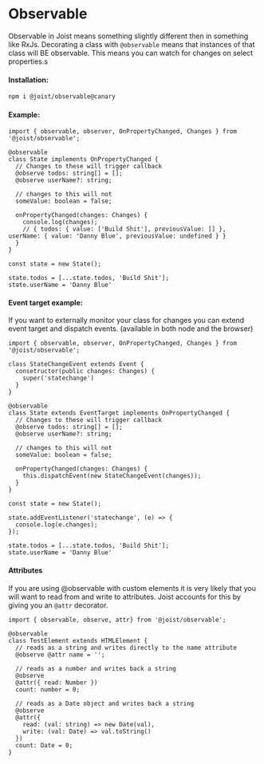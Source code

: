 # Observable

Observable in Joist means something slightly different then in something like RxJs.
Decorating a class with `@observable` means that instances of that class will BE observable. This means you can watch for changes on select properties.s

#### Installation:

```BASH
npm i @joist/observable@canary
```

#### Example:

```TS
import { observable, observer, OnPropertyChanged, Changes } from '@joist/observable';

@observable
class State implements OnPropertyChanged {
  // Changes to these will trigger callback
  @observe todos: string[] = [];
  @observe userName?: string;

  // changes to this will not
  someValue: boolean = false;

  onPropertyChanged(changes: Changes) {
    console.log(changes);
    // { todos: { value: ['Build Shit'], previousValue: [] }, userName: { value: 'Danny Blue', previousValue: undefined } }
  }
}

const state = new State();

state.todos = [...state.todos, 'Build Shit'];
state.userName = 'Danny Blue'
```

#### Event target example:

If you want to externally monitor your class for changes you can extend event target and dispatch events. (available in both node and the browser)

```TS
import { observable, observer, OnPropertyChanged, Changes } from '@joist/observable';

class StateChangeEvent extends Event {
  consetructor(public changes: Changes) {
    super('statechange')
  }
}

@observable
class State extends EventTarget implements OnPropertyChanged {
  // Changes to these will trigger callback
  @observe todos: string[] = [];
  @observe userName?: string;

  // changes to this will not
  someValue: boolean = false;

  onPropertyChanged(changes: Changes) {
    this.dispatchEvent(new StateChangeEvent(changes));
  }
}

const state = new State();

state.addEventListener('statechange', (e) => {
  console.log(e.changes);
});

state.todos = [...state.todos, 'Build Shit'];
state.userName = 'Danny Blue'
```

#### Attributes

If you are using @observable with custom elements it is very likely that you will want to read from and write to attributes.
Joist accounts for this by giving you an `@attr` decorator.

```TS
import { observable, observe, attr} from '@joist/observable';

@observable
class TestElement extends HTMLElement {
  // reads as a string and writes directly to the name attribute
  @observe @attr name = '';

  // reads as a number and writes back a string
  @observe
  @attr({ read: Number })
  count: number = 0;

  // reads as a Date object and writes back a string
  @observe
  @attr({
    read: (val: string) => new Date(val),
    write: (val: Date) => val.toString()
  })
  count: Date = 0;
}
```
